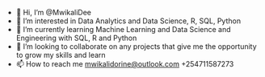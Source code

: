 - 👋 Hi, I’m @MwikaliDee
- 👀 I’m interested in Data Analytics and Data Science, R, SQL, Python
- 🌱 I’m currently learning Machine Learning and Data Science and Engineering with SQL, R and Python
- 💞️ I’m looking to collaborate on any projects that give me the opportunity to grow my skills and learn
- 📫 How to reach me mwikalidorine@outlook.com +254711587273

<!---
MwikaliDee/MwikaliDee is a ✨ special ✨ repository because its `README.md` (this file) appears on your GitHub profile.
You can click the Preview link to take a look at your changes.
--->
